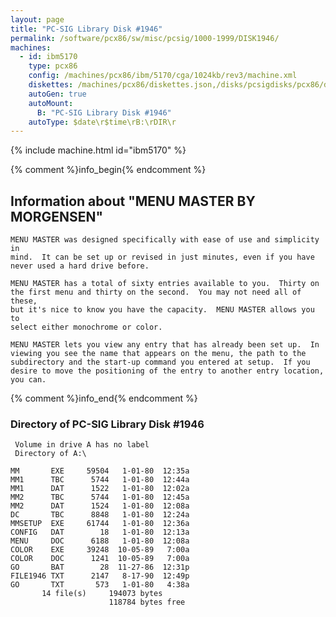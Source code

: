 ```yaml
---
layout: page
title: "PC-SIG Library Disk #1946"
permalink: /software/pcx86/sw/misc/pcsig/1000-1999/DISK1946/
machines:
  - id: ibm5170
    type: pcx86
    config: /machines/pcx86/ibm/5170/cga/1024kb/rev3/machine.xml
    diskettes: /machines/pcx86/diskettes.json,/disks/pcsigdisks/pcx86/diskettes.json
    autoGen: true
    autoMount:
      B: "PC-SIG Library Disk #1946"
    autoType: $date\r$time\rB:\rDIR\r
---
```


{% include machine.html id="ibm5170" %}

{% comment %}info_begin{% endcomment %}

## Information about "MENU MASTER BY MORGENSEN"

    MENU MASTER was designed specifically with ease of use and simplicity in
    mind.  It can be set up or revised in just minutes, even if you have
    never used a hard drive before.
    
    MENU MASTER has a total of sixty entries available to you.  Thirty on
    the first menu and thirty on the second.  You may not need all of
    these,
    but it's nice to know you have the capacity.  MENU MASTER allows you to
    select either monochrome or color.
    
    MENU MASTER lets you view any entry that has already been set up.  In
    viewing you see the name that appears on the menu, the path to the
    subdirectory and the start-up command you entered at setup.  If you
    desire to move the positioning of the entry to another entry location,
    you can.
{% comment %}info_end{% endcomment %}


### Directory of PC-SIG Library Disk #1946

     Volume in drive A has no label
     Directory of A:\

    MM       EXE     59504   1-01-80  12:35a
    MM1      TBC      5744   1-01-80  12:44a
    MM1      DAT      1522   1-01-80  12:02a
    MM2      TBC      5744   1-01-80  12:45a
    MM2      DAT      1524   1-01-80  12:08a
    DC       TBC      8848   1-01-80  12:24a
    MMSETUP  EXE     61744   1-01-80  12:36a
    CONFIG   DAT        18   1-01-80  12:13a
    MENU     DOC      6188   1-01-80  12:08a
    COLOR    EXE     39248  10-05-89   7:00a
    COLOR    DOC      1241  10-05-89   7:00a
    GO       BAT        28  11-27-86  12:31p
    FILE1946 TXT      2147   8-17-90  12:49p
    GO       TXT       573   1-01-80   4:38a
           14 file(s)     194073 bytes
                          118784 bytes free
